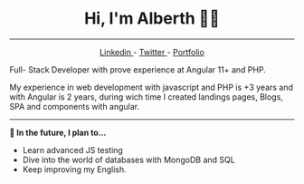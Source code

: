 <h1 align="center">Hi, I'm Alberth 👋🏽</h1>

-------
<p align="center">
  <a href="https://www.linkedin.com/in/alberth-corrales-ru%C3%ADz-535b3b144/"> Linkedin </a>
  -
  <a href="https://twitter.com/AlberthRuz1"> Twitter </a>
  -
  <a href="#"> Portfolio </a>
<p> 

<p> Full- Stack Developer with prove experience at Angular 11+ and PHP. <p> 

<p>My experience in web development  with javascript and PHP is  +3 years and with Angular is 2 years, during wich time I created landings pages, Blogs, SPA and components with angular.<p> 

  
-------

**🎯 In the future, I plan to...**
* Learn advanced JS testing
* Dive into the world of databases with MongoDB and SQL
* Keep improving my English.
